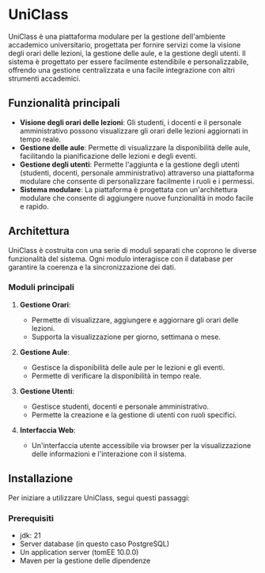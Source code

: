 # UniClass

UniClass è una piattaforma modulare per la gestione dell'ambiente accademico universitario, progettata per fornire servizi come la visione degli orari delle lezioni, la gestione delle aule, e la gestione degli utenti. Il sistema è progettato per essere facilmente estendibile e personalizzabile, offrendo una gestione centralizzata e una facile integrazione con altri strumenti accademici.

## Funzionalità principali

- **Visione degli orari delle lezioni**: Gli studenti, i docenti e il personale amministrativo possono visualizzare gli orari delle lezioni aggiornati in tempo reale.
- **Gestione delle aule**: Permette di visualizzare la disponibilità delle aule, facilitando la pianificazione delle lezioni e degli eventi.
- **Gestione degli utenti**: Permette l'aggiunta e la gestione degli utenti (studenti, docenti, personale amministrativo) attraverso una piattaforma modulare che consente di personalizzare facilmente i ruoli e i permessi.
- **Sistema modulare**: La piattaforma è progettata con un'architettura modulare che consente di aggiungere nuove funzionalità in modo facile e rapido.

## Architettura

UniClass è costruita con una serie di moduli separati che coprono le diverse funzionalità del sistema. Ogni modulo interagisce con il database per garantire la coerenza e la sincronizzazione dei dati.

### Moduli principali

1. **Gestione Orari**:
    - Permette di visualizzare, aggiungere e aggiornare gli orari delle lezioni.
    - Supporta la visualizzazione per giorno, settimana o mese.

2. **Gestione Aule**:
    - Gestisce la disponibilità delle aule per le lezioni e gli eventi.
    - Permette di verificare la disponibilità in tempo reale.

3. **Gestione Utenti**:
    - Gestisce studenti, docenti e personale amministrativo.
    - Permette la creazione e la gestione di utenti con ruoli specifici.

4. **Interfaccia Web**:
    - Un'interfaccia utente accessibile via browser per la visualizzazione delle informazioni e l'interazione con il sistema.


## Installazione

Per iniziare a utilizzare UniClass, segui questi passaggi:

### Prerequisiti

- jdk: 21
- Server database (in questo caso PostgreSQL)
- Un application server (tomEE 10.0.0)
- Maven per la gestione delle dipendenze